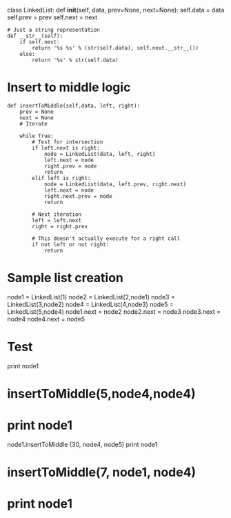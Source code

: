class LinkedList:
    def __init__(self, data, prev=None, next=None):
        self.data = data
        self.prev = prev
        self.next = next

    # Just a string representation
    def __str__(self):
        if self.next:
            return '%s %s' % (str(self.data), self.next.__str__())
        else:
            return '%s' % str(self.data)

# Insert to middle logic
    def insertToMiddle(self,data, left, right):
        prev = None
        next = None
        # Iterate
        
        while True:
            # Test for intersection
            if left.next is right:
                node = LinkedList(data, left, right)
                left.next = node
                right.prev = node
                return
            elif left is right:
                node = LinkedList(data, left.prev, right.next)
                left.next = node
                right.next.prev = node
                return
    
            # Next iteration
            left = left.next
            right = right.prev
    
            # This doesn't actually execute for a right call
            if not left or not right:
                return

# Sample list creation
node1 = LinkedList(1)
node2 = LinkedList(2,node1)
node3 = LinkedList(3,node2)
node4 = LinkedList(4,node3)
node5 = LinkedList(5,node4)
node1.next = node2
node2.next = node3
node3.next = node4
node4.next = node5

# Test
print node1 
# insertToMiddle(5,node4,node4)
# print node1
node1.insertToMiddle (30, node4, node5)
print node1
# insertToMiddle(7, node1, node4)
# print node1        
